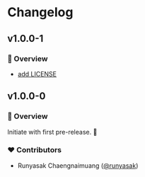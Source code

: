 # Changelog

## v1.0.0-1

### 🚀 Overview

- [add LICENSE](https://github.com/runyasak/nuxt-urami/compare/v1.0.0-0...v1.0.0-1)

## v1.0.0-0

### 🚀 Overview

Initiate with first pre-release. 🎉

### ❤️ Contributors

- Runyasak Chaengnaimuang ([@runyasak](http://github.com/runyasak))
